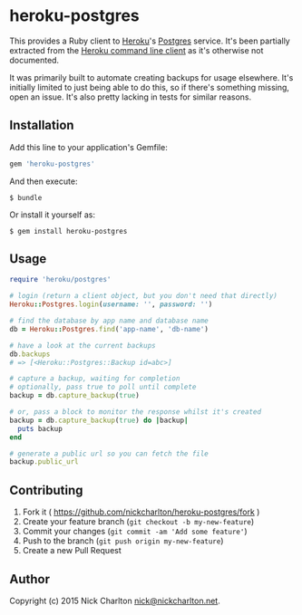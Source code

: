 # heroku-postgres

This provides a Ruby client to [Heroku][]'s [Postgres][] service. It's been
partially extracted from the [Heroku command line client][heroku-cli] as it's
otherwise not documented.

It was primarily built to automate creating backups for usage elsewhere. It's
initially limited to just being able to do this, so if there's something
missing, open an issue. It's also pretty lacking in tests for similar reasons.

## Installation

Add this line to your application's Gemfile:

```ruby
gem 'heroku-postgres'
```

And then execute:

    $ bundle

Or install it yourself as:

    $ gem install heroku-postgres

## Usage

```ruby
require 'heroku/postgres'

# login (return a client object, but you don't need that directly)
Heroku::Postgres.login(username: '', password: '')

# find the database by app name and database name
db = Heroku::Postgres.find('app-name', 'db-name')

# have a look at the current backups
db.backups
# => [<Heroku::Postgres::Backup id=abc>]

# capture a backup, waiting for completion
# optionally, pass true to poll until complete
backup = db.capture_backup(true)

# or, pass a block to monitor the response whilst it's created
backup = db.capture_backup(true) do |backup|
  puts backup
end

# generate a public url so you can fetch the file
backup.public_url
```

## Contributing

1. Fork it ( https://github.com/nickcharlton/heroku-postgres/fork )
2. Create your feature branch (`git checkout -b my-new-feature`)
3. Commit your changes (`git commit -am 'Add some feature'`)
4. Push to the branch (`git push origin my-new-feature`)
5. Create a new Pull Request

## Author

Copyright (c) 2015 Nick Charlton <nick@nickcharlton.net>.

[Heroku]: https://www.heroku.com/home
[Postgres]: https://www.heroku.com/postgres
[heroku-cli]: https://github.com/heroku/heroku
